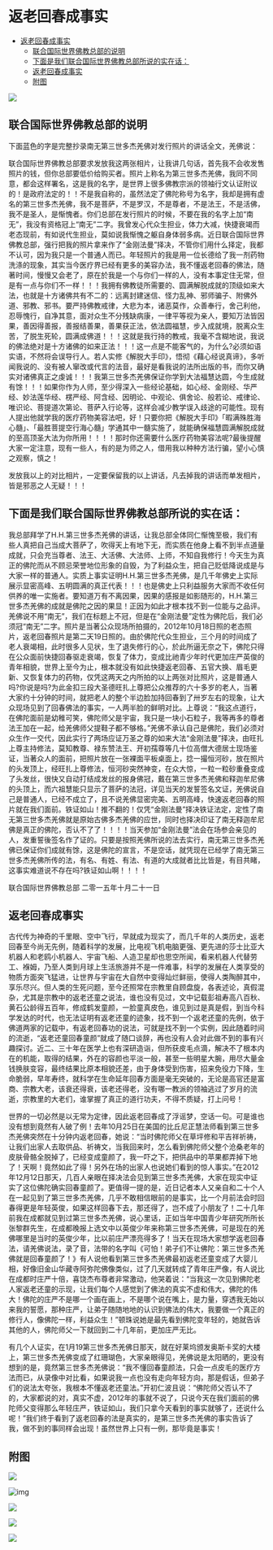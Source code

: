 # 返老回春成事实

- [返老回春成事实](#返老回春成事实)
  - [联合国际世界佛教总部的说明](#联合国际世界佛教总部的说明)
  - [下面是我们联合国际世界佛教总部所说的实在话：](#下面是我们联合国际世界佛教总部所说的实在话)
  - [返老回春成事实](#返老回春成事实-1)
  - [附图](#附图)

![](https://s2.loli.net/2022/04/07/ADRVtLYGJSp2zn1.png)

## 联合国际世界佛教总部的说明

下面蓝色的字是完整抄录南无第三世多杰羌佛对发行照片的讲话全文，羌佛说：

联合国际世界佛教总部要求发放我这两张相片，让我讲几句话，首先我不会收发售照片的钱，但你总部要低价给购买者。照片上称名为第三世多杰羌佛，我同不同意，都会这样署名，这是我的名字，是世界上很多佛教宗派的领袖行文认证附议的！是政府法定的！！不是我自称的，虽然法定了佛陀称号为名字，我却是拥有虚名的第三世多杰羌佛，我不是菩萨，不是罗汉，不是尊者，不是法王，不是活佛，我不是圣人，是惭愧者。你们总部在发行照片的时候，不要在我的名字上加“南无”，我没有资格冠上“南无”二字。我曾发心代众生担业，体力大减，快捷衰竭而老态现前，有如说代生担业，莫如说我惭愧之躯自身体弱多病。近日联合国际世界佛教总部，强行把我的照片拿来作了“金刚法曼”择决，不管你们用什么择定，我都不认可，因为我只是一个普通人而已。年轻照片的我是用一位长德给了我一剂药物洗涤的现象，其实当今医疗界已经有更多的美容办法，我不懂返老回春的佛法，随著时间，慢慢又会老了，原在於我是一个与你们一样的人，没有本事定住无常，但是有一点与你们不一样！！！我拥有佛教徒所需要的、圆满解脱成就的顶级如来大法，也就是十方诸佛共有不二的：远离封建迷信、怪力乱神、邪师骗子、附佛外道、邪教、邪书。要严持佛教戒律，大悲为本，诸恶莫作，众善奉行，舍己利他，忍辱愧行，自净其意，面对众生不分残缺病康，一律平等视为亲人，要知万法皆因果，善因得善报，善报结善果，善果获正法，依法圆福慧，步入成就境，脱离众生苦，了脱生死轮，圆满成佛道！！！这就是我行持的教戒，我毫不含糊地说，我说的佛法绝对是十方诸佛的如来正法！！！这一点是不能客气的，为什么?必须如语实语，不然将会误导行人。若人实修《解脱大手印》，悟彻《藉心经说真谛》，多听闻我说的、没有被人窜改或代言的法音，最好是看我说的法所出版的书，而你又确实对诸佛真正之虔诚！！！我第三世多杰羌佛保证你学到大法福慧达圆，今生成就有馀！！！如果你作为人师，至少得深入一些经论基础，如心经、金刚经、华严经、妙法莲华经、楞严经、阿含经、因明论、中观论、俱舍论、般若论、戒律论、唯识论、菩提道次第论、菩萨入行论等，这样会减少教学误入歧途的可能性。现有人提出他就学我的医疗药物美容法吧，好！只要你把《解脱大手印》「暇满殊胜海心髓」、「最胜菩提空行海心髓」学通其中一髓实施了，就能确保福慧圆满解脱成就的至高顶圣大法为你所用！！！！那时你还需要什么医疗药物美容法呢?最後提醒大家一定注意，现有一些人，有的是为师之人，借用我以种种方法行骗，望小心慎之观察，慎之！

发放我以上的对比相片，一定要保留我的以上讲话，凡去掉我的讲话而单发相片，皆是邪恶之人无疑！！！

## 下面是我们联合国际世界佛教总部所说的实在话：

我总部拜学了H.H.第三世多杰羌佛的讲话，让我总部全体同仁惭愧至极，我们有些人真把自己当成大菩萨了，吹得天上有地下无，而实质在他身上看不到半点道量成就，只会充当尊者、法王、大活佛、大法师、上师，不知自我修行！今天生为真正的佛陀而从不顾忌荣誉地位形象的自毁，为了利益众生，把自己贬低降说成是与大家一样的普通人。实质上事实证明H.H.第三世多杰羌佛，是几千年佛史上实际展示显密高峰、五明圆满的真正代表！！！也是佛史上只利益服务大家而不收任何供养的唯一实施者。要知道万有不离因果，因果的感报是如影随形的，H.H.第三世多杰羌佛的成就是佛陀之因的果显！正因为如此才根本找不到一位能与之品评。羌佛说不用“南无”，我们在标题上不冠，但是在“金刚法曼”定性为佛陀后，我们必须冠“南无”二字。照片是当著公众现场所拍摄的，2012年10月18日照的老态照片，返老回春照片是第二天19日照的。由於佛陀代众生担业，三个月的时间成了老人衰竭相，此时很多人见状，生了退失修行的心，於此所逼无奈之下，佛陀只得在公众面前快捷回春驱走衰竭，恢复了体力，变成比祂青少年时代更加庄严英俊的青年相貌，世界上至今为止，根本就没有如此快捷返老回春、五官大换、眉毛更新、又恢复体力的药物，仅凭这两天之内所拍的以上两张对比照片，这是普通人吗?你说是吗?为此金扣三段大圣德旺扎上尊把公众推荐的六十多岁的老人，当著大家约十分钟的时间，就把老人的整个半边脸加持回春到了卅岁左右的现象，让大众现场见到了回春佛法的事实，一人两半脸的鲜明对比。上尊说：“我这点道行，在佛陀面前是幼稚可笑，佛陀师父是宇宙，我只是一块小石粒子，我等再多的尊者法王加在一起，给羌佛师父提鞋子都不够格。”羌佛不承认自己是佛陀，我们必须对众生作一交代，因此实行了两场应证万圣之尊的如来大法“金刚法曼”择决，由旺扎上尊主持修法，莫知教尊、禄东赞法王、开初孺尊等几十位高僧大德居士现场鉴证，当著众人的面前，把照片放在一张裸面平板桌面上，捻一撮恒河砂，放在照片的头发顶上，经旺扎上尊修法，恒河砂突然神变，在众大惊，一粒一粒砂重叠变成了头发丝，很快又自动打结成发丝的报身佛冠，戴在第三世多杰羌佛和释迦牟尼佛的头顶上，而六祖慧能只显示了菩萨的法冠，详见当天的发誓签名文证，羌佛说自己是普通人，已经不成立了，且不说羌佛显密完美、五明高峰，快速返老回春的照片就在我们面前。铁证如山！推不翻的！仅凭“金刚法曼”择决铁证法定，定性了南无第三世多杰羌佛就是原始古佛多杰羌佛的应世，同时也择决印证了南无释迦牟尼佛是真正的佛陀，否认不了了！！！！当天参加“金刚法曼”法会在场参会亲见的人，发重誓後签名作了证的。只要是按照羌佛所说的法去实行，南无第三世多杰羌佛已保证你们成就有馀，这是佛陀的宣言，不是空话，就凭现在已经学了南无第三世多杰羌佛所传的法，有名、有姓、有法、有道的大成就者比比皆是，有目共睹，这事实难道说不存在吗?铁证如山啊！！！！

联合国际世界佛教总部
二零一五年十月二十一日

## 返老回春成事实

古代传为神奇的千里眼、空中飞行，早就成为现实了，而几千年的人类历史，返老回春至今尚无先例，随着科学的发展，比电视飞机电脑更强、更先进的莎士比亚大机器人和老鸥小机器人、宇宙飞船、人造卫星却也思空所闻，看来机器人代替劳工、褓姆，乃至人类到月球上生活旅游并不是一件难事，科学的发展在人类享受的物质方面突飞猛进，让世界与宇宙在大自然中变得灿烂鲜丽，使得人类陶醉其中，享乐尽兴。但人类的生死问题，至今还照常在宗教里自顾盘旋，各表述论，真假混杂，尤其是宗教中的返老还童之说法，谁也没有见过，文中记载彭祖寿高八百秋、黄石公龄得五百年，修成鹤发童颜，一脸童真皮色，谁见到过是真是假，到当今科学发达的时代，也无法证明有返老还童的迹象，找不到一个返老还童的先例，依于佛道两家的记载中，有返老回春功的说法，可就是找不到一个实例，因此随着时间的流逝，“返老还童回春童颜”就成了随口谈辞，再也没有人会对此做不到的事有兴趣探讨。近二、三十年在医学上也有深研造诣，但所获皮毛点滴，解决不了根本内在的机能，取得的结果，外在的容颜也平淡一般，甚至一些明星大腕，用尽大量金钱换肤变容，最终结果比原本相貌还差，由于身体受到伤害，招来免役力下降，生命脆弱，早年寿终，就科学在生命延年回春方面是毫无突破的，无论是高官还是富商、宗教大老，该衰还得衰，该老还得老，没有哪一教派的领袖逃过了岁月的流逝，宗教里的大老们，谁掌握了真正的道行功夫，不得不质疑，打上问号！

世界的一切必然是以无常为定律，因此返老回春成了浮谣梦，空话一句。可是谁也没有想到竟然有人破了例！去年10月25日在美国的比丘尼正慧法师看到第三世多杰羌佛突然在十分钟内返老回春，她说：“当时佛陀师父在草坪修和平吉祥祈祷，让我们出家人去取供品、祈祷文，当我回来时，怎么看到佛陀师父整个沧桑老年的皮肤骨骼全脱掉了，已经变成童颜了，我一吓之下，把供品中的苹果都弄掉下地了！天啊！竟然如此了得！另外在场的出家人也说她们看到的惊人事实。”在2012年12月12日那天，几百人亲眼在择决法会见到第三世多杰羌佛，大家在现实中证实了这位佛陀确实回春童颜了。更值得一提的是，近日记者本人又亲自和二十个人在一起见到了第三世多杰羌佛，几乎不敢相信眼前的是事实，比一个月前法会时回春得更是年轻英俊，如果这样回春下去，那还得了，岂不成了小朋友了！二十几年前我在成都就见到过第三世多杰羌佛，说心里话，正如当年中国青少年研究所所长张黎群先生，在成都晚报上选文中以英俊少年来称第三世多杰羌佛，可是现在的羌佛哪里是当时的英俊少年，比以前庄严漂亮得多了！当天在现场大家想学返老回春法，请羌佛说法，录了音，法带的名字叫《可怕！弟子们不让佛陀：第三世多杰羌佛就是回春童颜了！》有人说他看到第三世多杰羌佛最初返老还童变成了大婴儿相，好像旧金山华藏寺阿弥陀佛像类似，过了几天就转成了青年庄严像，有人说比在成都时庄严十倍，喜饶杰布尊者非常激动，他哭着说：“当我这一次见到佛陀老人家返老还童的示现，让我们每个人感觉到了佛法的真实不虚和伟大，佛陀的伟大！佛陀的庄严不是哪一个画在画上，不是哪个说在嘴上，是力量，穿透我无始以来我的誓愿，那种庄严，让弟子随随地地的认识到佛法的伟大，我要做一个真正的修行人，像佛陀一样，利益众生！”顿珠说她是最先看到佛陀变年轻的，她就告诉其他的人，佛陀师父一下就回到二十几年前，更加庄严无比。

有几个人证实，在1月19第三世多杰羌佛日那天，就在好莱坞颁发奥斯卡奖的大楼上，第三世多杰羌佛变成了红珊瑚色，大家亲眼得见，羌佛说是太阳晒的，更没有想到的是，竟然第三世多杰羌佛说：“我不懂回春童颜法，只会一点皮毛的医疗方法而已，从录像中对比看，如果说我一点也没有走向年轻方向，那是假话，但弟子们的说法太夸张，我根本不懂返老还童法。”开初仁波且说：“佛陀师父否认不了的，大家都说的对，真实不虚，2012年的事就不说了，只说今天在我们面前的佛陀师父变得那么年轻庄严，铁证如山，我们只拿今天看到的事实就够了，还说什么呢！”我们终于看到了返老回春的法是真实的，是第三世多杰羌佛的事实告诉了我，做不到的事同样会出现！虽然世界上只有一例，那毕竟是事实！

## 附图

![](https://cdn.jsdelivr.net/gh/gxlist/image/%E8%BF%94%E8%80%81%E5%9B%9E%E6%98%A5%E6%88%90%E4%BA%8B%E5%AE%9E/202204171320663.png)

![img](https://cdn.jsdelivr.net/gh/gxlist/image/%E8%BF%94%E8%80%81%E5%9B%9E%E6%98%A5%E6%88%90%E4%BA%8B%E5%AE%9E/202204171320946.jpeg)

![](https://cdn.jsdelivr.net/gh/gxlist/image/%E8%BF%94%E8%80%81%E5%9B%9E%E6%98%A5%E6%88%90%E4%BA%8B%E5%AE%9E/202204171320334.png)

![](https://cdn.jsdelivr.net/gh/gxlist/image/%E8%BF%94%E8%80%81%E5%9B%9E%E6%98%A5%E6%88%90%E4%BA%8B%E5%AE%9E/202204171320477.png)

![](https://cdn.jsdelivr.net/gh/gxlist/image/%E8%BF%94%E8%80%81%E5%9B%9E%E6%98%A5%E6%88%90%E4%BA%8B%E5%AE%9E/202204171321167.png)
